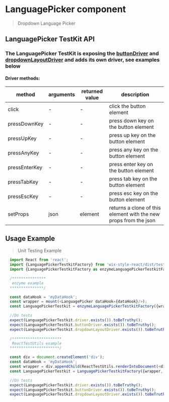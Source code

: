 # LanguagePicker component

> Dropdown Language Picker

## LanguagePicker TestKit API

### The LanguagePicker TestKit is exposing the [buttonDriver](https://wix.github.io/wix-style-react/?selectedKind=Core&selectedStory=Button&full=0&down=0&left=1&panelRight=0) and [dropdownLayoutDriver](https://wix.github.io/wix-style-react/?selectedKind=Core&selectedStory=DropdownLayout&full=0&down=0&left=1&panelRight=0) and adds its own driver, see examples below

#### Driver methods:

| method | arguments | returned value | description |
|--------|-----------|----------------|-------------|
| click | - | - | click the button element |
| pressDownKey | - | - | press down key on the button element |
| pressUpKey | - | - | press up key on the button element |
| pressAnyKey | - | - | press any key on the button element |
| pressEnterKey | - | - | press enter key on the button element |
| pressTabKey | - | - | press tab key on the button element |
| pressEscKey | - | - | press esc key on the button element |
| setProps | json | element | returns a clone of this element with the new props from the json |

## Usage Example

> Unit Testing Example
```javascript
  import React from 'react';
  import {LanguagePickerTestkitFactory} from 'wix-style-react/dist/testkit';
  import {LanguagePickerTestkitFactory as enzymeLanguagePickerTestkitFactory} from 'wix-style-react/dist/testkit/enzyme';

  /***************
   enzyme example
  ***************/

  const dataHook = 'myDataHook';
  const wrapper = mount(<LanguagePicker dataHook={dataHook}/>);
  const LanguagePickerTestkit = enzymeLanguagePickerTestkitFactory({wrapper, dataHook});

  //Do tests
  expect(LanguagePickerTestkit.driver.exists()).toBeTruthy();
  expect(LanguagePickerTestkit.buttonDriver.exists()).toBeTruthy();
  expect(LanguagePickerTestkit.dropdownLayoutDriver.exists()).toBeTruthy();

  /**********************
   ReactTestUtils example
  **********************/

  const div = document.createElement('div');
  const dataHook = 'myDataHook';
  const wrapper = div.appendChild(ReactTestUtils.renderIntoDocument(<div><LanguagePicker dataHook={dataHook}/></div>));
  const LanguagePickerTestkit = LanguagePickerTestkitFactory({wrapper, dataHook});

  //Do tests
  expect(LanguagePickerTestkit.driver.exists()).toBeTruthy();
  expect(LanguagePickerTestkit.buttonDriver.exists()).toBeTruthy();
  expect(LanguagePickerTestkit.dropdownLayoutDriver.exists()).toBeTruthy();
```

